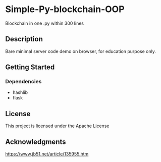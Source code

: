 # Simple-Py-blockchain-OOP

Blockchain in one .py within 300 lines

## Description

Bare minimal server code demo on browser, for education purpose only.

## Getting Started

### Dependencies

* hashlib
* flask

## License

This project is licensed under the Apache License

## Acknowledgments
https://www.jb51.net/article/135955.htm

